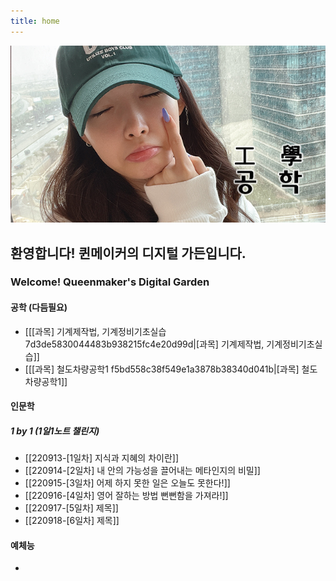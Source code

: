 ```yaml
---
title: home
---
```


<img src="/assets/thumbnail.jpg"/>

## 환영합니다! 퀸메이커의 디지털 가든입니다.
### Welcome! Queenmaker's Digital Garden

#### 공학 (다듬필요)
- [[[과목] 기계제작법, 기계정비기초실습 7d3de5830044483b938215fc4e20d99d|[과목] 기계제작법, 기계정비기초실습]]
- [[[과목] 철도차량공학1 f5bd558c38f549e1a3878b38340d041b|[과목] 철도차량공학1]]

#### 인문학

##### 1 by 1 (1일1노트 챌린지)
- [[220913-[1일차] 지식과 지혜의 차이란]]
- [[220914-[2일차] 내 안의 가능성을 끌어내는 메타인지의 비밀]]
- [[220915-[3일차] 어제 하지 못한 일은 오늘도 못한다!]]
- [[220916-[4일차] 영어 잘하는 방법 뻔뻔함을 가져라!]]
- [[220917-[5일차] 제목]]
- [[220918-[6일차] 제목]]

#### 예체능
- 

